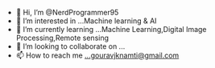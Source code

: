 - 👋 Hi, I’m @NerdProgrammer95
- 👀 I’m interested in ...Machine learning & AI
- 🌱 I’m currently learning ...Machine Learning,Digital Image Processing,Remote sensing
- 💞️ I’m looking to collaborate on ...
- 📫 How to reach me ...gouravjknamti@gmail.com

<!---
NerdProgrammer95/NerdProgrammer95 is a ✨ special ✨ repository because its `README.md` (this file) appears on your GitHub profile.
You can click the Preview link to take a look at your changes.
--->
